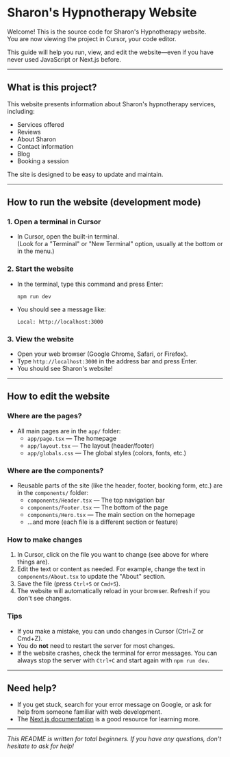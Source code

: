 # Sharon's Hypnotherapy Website

Welcome! This is the source code for Sharon's Hypnotherapy website.  
You are now viewing the project in Cursor, your code editor.

This guide will help you run, view, and edit the website—even if you have never used JavaScript or Next.js before.

---

## What is this project?

This website presents information about Sharon's hypnotherapy services, including:

- Services offered
- Reviews
- About Sharon
- Contact information
- Blog
- Booking a session

The site is designed to be easy to update and maintain.

---

## How to run the website (development mode)

### 1. Open a terminal in Cursor

- In Cursor, open the built-in terminal.  
  (Look for a "Terminal" or "New Terminal" option, usually at the bottom or in the menu.)

### 2. Start the website

- In the terminal, type this command and press Enter:
  ```
  npm run dev
  ```
- You should see a message like:
  ```
  Local: http://localhost:3000
  ```

### 3. View the website

- Open your web browser (Google Chrome, Safari, or Firefox).
- Type `http://localhost:3000` in the address bar and press Enter.
- You should see Sharon's website!

---

## How to edit the website

### Where are the pages?

- All main pages are in the `app/` folder:
  - `app/page.tsx` — The homepage
  - `app/layout.tsx` — The layout (header/footer)
  - `app/globals.css` — The global styles (colors, fonts, etc.)

### Where are the components?

- Reusable parts of the site (like the header, footer, booking form, etc.) are in the `components/` folder:
  - `components/Header.tsx` — The top navigation bar
  - `components/Footer.tsx` — The bottom of the page
  - `components/Hero.tsx` — The main section on the homepage
  - ...and more (each file is a different section or feature)

### How to make changes

1. In Cursor, click on the file you want to change (see above for where things are).
2. Edit the text or content as needed. For example, change the text in `components/About.tsx` to update the "About" section.
3. Save the file (press `Ctrl+S` or `Cmd+S`).
4. The website will automatically reload in your browser. Refresh if you don't see changes.

### Tips

- If you make a mistake, you can undo changes in Cursor (Ctrl+Z or Cmd+Z).
- You do **not** need to restart the server for most changes.
- If the website crashes, check the terminal for error messages. You can always stop the server with `Ctrl+C` and start again with `npm run dev`.

---

## Need help?

- If you get stuck, search for your error message on Google, or ask for help from someone familiar with web development.
- The [Next.js documentation](https://nextjs.org/docs) is a good resource for learning more.

---

_This README is written for total beginners. If you have any questions, don't hesitate to ask for help!_
